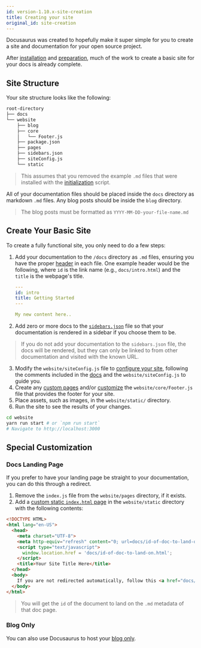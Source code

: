 ```yaml
---
id: version-1.10.x-site-creation
title: Creating your site
original_id: site-creation
---
```


Docusaurus was created to hopefully make it super simple for you to create a site and documentation for your open source project.

After [installation](getting-started-installation.md) and [preparation](getting-started-preparation.md), much of the work to create a basic site for your docs is already complete.

## Site Structure

Your site structure looks like the following:

```bash
root-directory
├── docs
└── website
    ├── blog
    ├── core
    │   └── Footer.js
    ├── package.json
    ├── pages
    ├── sidebars.json
    ├── siteConfig.js
    └── static
```

> This assumes that you removed the example `.md` files that were installed with the [initialization](getting-started-installation.md) script.

All of your documentation files should be placed inside the `docs` directory as markdown `.md` files. Any blog posts should be inside the `blog` directory.

> The blog posts must be formatted as `YYYY-MM-DD-your-file-name.md`

## Create Your Basic Site

To create a fully functional site, you only need to do a few steps:

1.  Add your documentation to the `/docs` directory as `.md` files, ensuring you have the proper [header](api-doc-markdown.md#documents) in each file. One example header would be the following, where `id` is the link name (e.g., `docs/intro.html`) and the `title` is the webpage's title.

    ```yaml
    ---
    id: intro
    title: Getting Started
    ---

    My new content here..
    ```

1.  Add zero or more docs to the [`sidebars.json`](guides-navigation.md#adding-docs-to-a-sidebar) file so that your documentation is rendered in a sidebar if you choose them to be.

> If you do not add your documentation to the `sidebars.json` file, the docs will be rendered, but they can only be linked to from other documentation and visited with the known URL.

3.  Modify the `website/siteConfig.js` file to [configure your site](api-site-config.md), following the comments included in the [docs](api-site-config.md) and the `website/siteConfig.js` to guide you.
1.  Create any [custom pages](guides-custom-pages.md#customizing-your-site-footer) and/or [customize](guides-custom-pages.md#customizing-your-site-footer) the `website/core/Footer.js` file that provides the footer for your site.
1.  Place assets, such as images, in the `website/static/` directory.
1.  Run the site to see the results of your changes.

```bash
cd website
yarn run start # or `npm run start`
# Navigate to http://localhost:3000
```

## Special Customization

### Docs Landing Page

If you prefer to have your landing page be straight to your documentation, you can do this through a redirect.

1.  Remove the `index.js` file from the `website/pages` directory, if it exists.
1.  Add a [custom static `index.html` page](guides-custom-pages.md#adding-static-pages) in the `website/static` directory with the following contents:

```html
<!DOCTYPE HTML>
<html lang="en-US">
  <head>
    <meta charset="UTF-8">
    <meta http-equiv="refresh" content="0; url=docs/id-of-doc-to-land-on.html">
    <script type="text/javascript">
      window.location.href = 'docs/id-of-doc-to-land-on.html';
    </script>
    <title>Your Site Title Here</title>
  </head>
  <body>
    If you are not redirected automatically, follow this <a href="docs/id-of-doc-to-land-on.html">link</a>.
  </body>
</html>
```

> You will get the `id` of the document to land on the `.md` metadata of that doc page.

### Blog Only

You can also use Docusaurus to host your [blog only](guides-blog.md#i-want-to-run-in-blog-only-mode).
